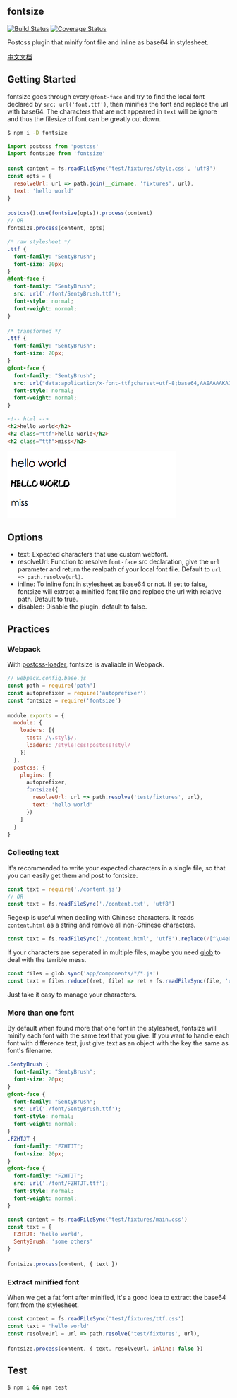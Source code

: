 ## fontsize

[![Build Status](https://travis-ci.org/cupools/fontsize.svg?branch=master)](https://travis-ci.org/cupools/fontsize) [![Coverage Status](https://coveralls.io/repos/github/cupools/fontsize/badge.svg?branch=master)](https://coveralls.io/github/cupools/fontsize?branch=master)

Postcss plugin that minify font file and inline as base64 in stylesheet.

[中文文档][]

## Getting Started

fontsize goes through every `@font-face` and try to find the local font declared by `src: url('font.ttf')`, then minifies the font and replace the url with base64. The characters that are not appeared in `text` will be ignore and thus the filesize of font can be greatly cut down.

```bash
$ npm i -D fontsize
```

```js
import postcss from 'postcss'
import fontsize from 'fontsize'

const content = fs.readFileSync('test/fixtures/style.css', 'utf8')
const opts = {
  resolveUrl: url => path.join(__dirname, 'fixtures', url),
  text: 'hello world'
}

postcss().use(fontsize(opts)).process(content)
// OR
fontsize.process(content, opts)
```

```css
/* raw stylesheet */
.ttf {
  font-family: "SentyBrush";
  font-size: 20px;
}
@font-face {
  font-family: "SentyBrush";
  src: url('./font/SentyBrush.ttf');
  font-style: normal;
  font-weight: normal;
}

/* transformed */
.ttf {
  font-family: "SentyBrush";
  font-size: 20px;
}
@font-face {
  font-family: "SentyBrush";
  src: url("data:application/x-font-ttf;charset=utf-8;base64,AAEAAAAKAIAAAwAgT1MvMkHQFusAAACsAAA...");
  font-style: normal;
  font-weight: normal;
}
```

```html
<!-- html -->
<h2>hello world</h2>
<h2 class="ttf">hello world</h2>
<h2 class="ttf">miss</h2>
```

![example](docs/example.png)

## Options

- text: Expected characters that use custom webfont.
- resolveUrl: Function to resolve `font-face` src declaration, give the `url` parameter and return the realpath of your local font file. Default to `url => path.resolve(url)`.
- inline: To inline font in stylesheet as base64 or not. If set to false, fontsize will extract a minified font file and replace the url with relative path. Default to true.
- disabled: Disable the plugin. default to false.

## Practices

### Webpack

With [postcss-loader][], fontsize is avaliable in Webpack.

```js
// webpack.config.base.js
const path = require('path')
const autoprefixer = require('autoprefixer')
const fontsize = require('fontsize')

module.exports = {
  module: {
    loaders: [{
      test: /\.styl$/,
      loaders: /style!css!postcss!styl/
    }]
  },
  postcss: {
    plugins: [
      autoprefixer,
      fontsize({
        resolveUrl: url => path.resolve('test/fixtures', url),
        text: 'hello world'
      })
    ]
  }
}
```

### Collecting text

It's recommended to write your expected characters in a single file, so that you can easily get them and post to fontsize.

```js
const text = require('./content.js')
// OR
const text = fs.readFileSync('./content.txt', 'utf8')
```

Regexp is useful when dealing with Chinese characters. It reads `content.html` as a string and remove all non-Chinese characters.

```js
const text = fs.readFileSync('./content.html', 'utf8').replace(/[^\u4e00-\u9fa5]/g, '')
```

If your characters are seperated in multiple files, maybe you need [glob][] to deal with the terrible mess.

```js
const files = glob.sync('app/components/*/*.js')
const text = files.reduce((ret, file) => ret + fs.readFileSync(file, 'utf8'), '')
```

Just take it easy to manage your characters.

### More than one font

By default when found more that one font in the stylesheet, fontsize will minify each font with the same text that you give. If you want to handle each font with difference text, just give text as an object with the key the same as font's filename.

```css
.SentyBrush {
  font-family: "SentyBrush";
  font-size: 20px;
}
@font-face {
  font-family: "SentyBrush";
  src: url('./font/SentyBrush.ttf');
  font-style: normal;
  font-weight: normal;
}
.FZHTJT {
  font-family: "FZHTJT";
  font-size: 20px;
}
@font-face {
  font-family: "FZHTJT";
  src: url('./font/FZHTJT.ttf');
  font-style: normal;
  font-weight: normal;
}
```

```js
const content = fs.readFileSync('test/fixtures/main.css')
const text = {
  FZHTJT: 'hello world',
  SentyBrush: 'some others'
}

fontsize.process(content, { text })
```

### Extract minified font
When we get a fat font after minified, it's a good idea to extract the base64 font from the stylesheet.

```js
const content = fs.readFileSync('test/fixtures/ttf.css')
const text = 'hello world'
const resolveUrl = url => path.resolve('test/fixtures', url),

fontsize.process(content, { text, resolveUrl, inline: false })
```

## Test

```bash
$ npm i && npm test
```


[postcss-loader]: https://github.com/postcss/postcss-loader
[glob]: https://github.com/isaacs/node-glob
[中文文档]: README.ZH-CN.md

